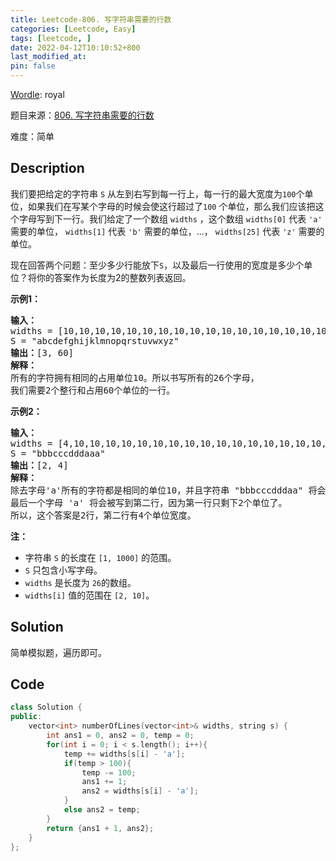 ```yaml
---
title: Leetcode-806. 写字符串需要的行数
categories: [Leetcode, Easy]
tags: [leetcode, ]
date: 2022-04-12T10:10:52+800
last_modified_at: 
pin: false
---
```


[Wordle](https://www.nytimes.com/games/wordle/index.html): royal

题目来源：[806. 写字符串需要的行数](https://leetcode-cn.com/problems/number-of-lines-to-write-string/)

难度：简单

## Description

我们要把给定的字符串 `S` 从左到右写到每一行上，每一行的最大宽度为`100`个单位，如果我们在写某个字母的时候会使这行超过了`100` 个单位，那么我们应该把这个字母写到下一行。我们给定了一个数组 `widths` ，这个数组 `widths[0]` 代表 `'a'` 需要的单位， `widths[1]` 代表 `'b'` 需要的单位，...， `widths[25]` 代表 `'z'` 需要的单位。

现在回答两个问题：至少多少行能放下`S`，以及最后一行使用的宽度是多少个单位？将你的答案作为长度为2的整数列表返回。



**示例1：**

<pre>
<strong>输入：</strong>
widths = [10,10,10,10,10,10,10,10,10,10,10,10,10,10,10,10,10,10,10,10,10,10,10,10,10,10]
S = "abcdefghijklmnopqrstuvwxyz"
<strong>输出：</strong>[3, 60]
<strong>解释：</strong>
所有的字符拥有相同的占用单位10。所以书写所有的26个字母，
我们需要2个整行和占用60个单位的一行。
</pre>

**示例2：**

<pre>
<strong>输入：</strong>
widths = [4,10,10,10,10,10,10,10,10,10,10,10,10,10,10,10,10,10,10,10,10,10,10,10,10,10]
S = "bbbcccdddaaa"
<strong>输出：</strong>[2, 4]
<strong>解释：</strong>
除去字母'a'所有的字符都是相同的单位10，并且字符串 "bbbcccdddaa" 将会覆盖 9 * 10 + 2 * 4 = 98 个单位.
最后一个字母 'a' 将会被写到第二行，因为第一行只剩下2个单位了。
所以，这个答案是2行，第二行有4个单位宽度。
</pre>

**注：**

- 字符串 `S` 的长度在 `[1, 1000]` 的范围。
- `S` 只包含小写字母。
- `widths` 是长度为 `26`的数组。
- `widths[i]` 值的范围在 `[2, 10]`。


## Solution

简单模拟题，遍历即可。


## Code
```c++
class Solution {
public:
    vector<int> numberOfLines(vector<int>& widths, string s) {
        int ans1 = 0, ans2 = 0, temp = 0;
        for(int i = 0; i < s.length(); i++){
            temp += widths[s[i] - 'a'];
            if(temp > 100){
                temp -= 100;
                ans1 += 1;
                ans2 = widths[s[i] - 'a'];
            }
            else ans2 = temp;
        }
        return {ans1 + 1, ans2};
    }
};
```
